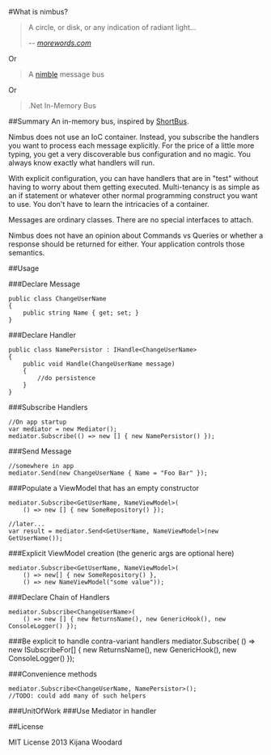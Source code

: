 #What is nimbus?

>A circle, or disk, or any indication of radiant light...
>
> -- <cite>[morewords.com]</cite>

Or

>A [nimble] message bus

Or

>.Net In-Memory Bus


##Summary
An in-memory bus, inspired by [ShortBus]. 

Nimbus does not use an IoC container. Instead, you subscribe the handlers you want to process each message explicitly. For the price of a little more typing, you get a very discoverable bus configuration and no magic. You always know exactly what handlers will run.

With explicit configuration, you can have handlers that are in "test" without having to worry about them getting executed. Multi-tenancy is as simple as an if statement or whatever other normal programming construct you want to use. You don't have to learn the intricacies of a container.

Messages are ordinary classes. There are no special interfaces to attach. 

Nimbus does not have an opinion about Commands vs Queries or whether a response should be returned for either. Your application controls those semantics.

##Usage

###Declare Message
	
	public class ChangeUserName
	{
		public string Name { get; set; }
	}
	
###Declare Handler

	public class NamePersistor : IHandle<ChangeUserName>
	{
		public void Handle(ChangeUserName message)
		{
			//do persistence
		}
	}

###Subscribe Handlers
	
	//On app startup
	var mediator = new Mediator();
	mediator.Subscribe(() => new [] { new NamePersistor() });
	
###Send Message
	
	//somewhere in app
	mediator.Send(new ChangeUserName { Name = "Foo Bar" });

###Populate a ViewModel that has an empty constructor

	mediator.Subscribe<GetUserName, NameViewModel>(
		() => new [] { new SomeRepository() }); 
	
	//later...
	var result = mediator.Send<GetUserName, NameViewModel>(new GetUserName());
	
###Explicit ViewModel creation (the generic args are optional here)
	
	mediator.Subscribe<GetUserName, NameViewModel>(
		() => new[] { new SomeRepository() },
		() => new NameViewModel("some value"));

###Declare Chain of Handlers

	mediator.Subscribe<ChangeUserName>(
		() => new [] { new ReturnsName(), new GenericHook(), new ConsoleLogger() });
				
###Be explicit to handle contra-variant handlers
	mediator.Subscribe(
		() => new ISubscribeFor<ChangeUserName>[] { new ReturnsName(), new GenericHook(), new ConsoleLogger() });

###Convenience methods

	mediator.Subscribe<ChangeUserName, NamePersistor>();
	//TODO: could add many of such helpers
	
###UnitOfWork
###Use Mediator in handler		
		
##License
		
MIT License
2013 Kijana Woodard

[morewords.com]: http://www.morewords.com/word/nimbus/
[nimble]: http://www.merriam-webster.com/dictionary/nimble
[ShortBus]: https://github.com/mhinze/ShortBus
